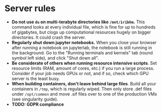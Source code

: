 # Server rules

- **Do not use `du` on multi-terabyte directories like `/mnt/iribhm`.** This command looks at every individual file, which is fine for up to hundreds of gigabytes, but clogs up computational resources hugely on bigger directories. It could crash the server.
- **Regularly shut down jupyter notebooks.** When you close your browser after running a notebook on jupyterlab, the notebook is still running in the background. Go to the "Running terminals and kernels" tab (round symbol left side), and click "Shut down all".
- **Be considerate of others when running resource intensive scripts**. Set resource limits (RAM, amount of cores, etc.) if you run a large process. Consider if your job needs GPUs or not, and if so, check which GPU server is the least busy.
- **When building containers, don't leave behind large files**. Build all your containers in `/tmp`, which is regularly wiped. Then only store .def files under `/opt/common` and move .sif files over to one of the production VMs (see singularity guide).
- **TODO: GDPR compliance**